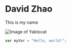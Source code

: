 # David Zhao

This is my name

![Image of Yaktocat](https://octodex.github.com/images/yaktocat.png)

``` javascript
var myVar = "Hello, world!";
```
